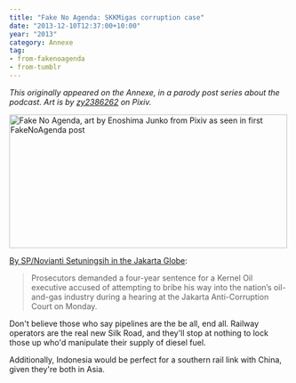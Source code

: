 ```yaml
---
title: "Fake No Agenda: SKKMigas corruption case"
date: "2013-12-10T12:37:00+10:00"
year: "2013"
category: Annexe
tag:
- from-fakenoagenda
- from-tumblr
---
```

<p style="font-style:italic;">This originally appeared on the Annexe, in a parody post series about the podcast. Art is by <a href="http://www.pixiv.net/member_illust.php?mode=medium&illust_id=39686291">zy2386262</a> on Pixiv.</p>

<p><img src="https://rubenerd.com/files/2013/fakenoagenda.jpg" srcset="https://rubenerd.com/files/2013/fakenoagenda.jpg 1x, https://rubenerd.com/files/2013/fakenoagenda@2x.jpg 2x" alt="Fake No Agenda, art by Enoshima Junko from Pixiv as seen in first FakeNoAgenda post" style="width:500px; height:240px" /></p>

[By SP/Novianti Setuningsih in the Jakarta Globe](http://www.thejakartaglobe.com/news/kernel-oil-exec-faces-four-years-in-skkmigas-graft-case/):

> Prosecutors demanded a four-year sentence for a Kernel Oil executive accused of attempting to bribe his way into the nation’s oil-and-gas industry during a hearing at the Jakarta Anti-Corruption Court on Monday.

Don't believe those who say pipelines are the be all, end all. Railway operators are the real new Silk Road, and they'll stop at nothing to lock those up who'd manipulate their supply of diesel fuel.

Additionally, Indonesia would be perfect for a southern rail link with China, given they're both in Asia.

